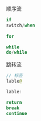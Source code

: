 顺序流

```kotlin
if
switch/when
    
for

while
do/while  
```



跳转流

```kotlin
// 标签
lable@

lable: 

return 
break 
continue  
```



